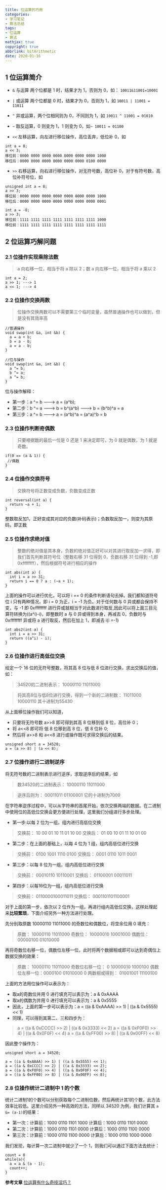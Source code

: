 ```yaml
---
title: 位运算的巧用
categories:
- 学习笔记
- 算法总结
tags:
- 位运算
- 算法
mathjax: true
copyright: true
abbrlink: bitArithmetic
date: 2020-01-16
---
```


## 1 位运算简介
* `&` 与运算 两个位都是 1 时，结果才为 1，否则为 0，如：
`10011&11001=10001`

* `|` 或运算 两个位都是 0 时，结果才为 0，否则为 1，如 `10011 | 11001 = 11011`

* `^` 异或运算，两个位相同则为 0，不同则为 1，如 `10011 ^ 11001 = 01010` 

* `~` 取反运算，0 则变为 1，1 则变为 0，如`~ 10011 = 01100`

* `<<` 左移运算，向左进行移位操作，高位丢弃，低位补 0，如
```
int a = 8;
a << 3;
移位前：0000 0000 0000 0000 0000 0000 0000 1000
移位后：0000 0000 0000 0000 0000 0000 0100 0000
```

* `>>` 右移运算，向右进行移位操作，对无符号数，高位补 0，对于有符号数，高位补符号位，如
```
unsigned int a = 8;
a >> 3;
移位前：0000 0000 0000 0000 0000 0000 0000 1000
移位后：0000 0000 0000 0000 0000 0000 0000 0001

int a = -8;
a >> 3;
移位前：1111 1111 1111 1111 1111 1111 1111 1000
移位前：1111 1111 1111 1111 1111 1111 1111 1111
```

## 2 位运算巧解问题

### 2.1 位操作实现乘除法数 
>a 向右移一位，相当于将 a 除以 2；数 a 向左移一位，相当于将 a 乘以 2
```
int a = 2;
a >> 1; ---> 1
a << 1; ---> 4
```

### 2.2 位操作交换两数
>位操作交换两数可以不需要第三个临时变量，虽然普通操作也可以做到，但是没有其效率高
```
//普通操作
void swap(int &a, int &b) {
  a = a + b;
  b = a - b;
  a = a - b;
}

//位与操作
void swap(int &a, int &b) {
  a ^= b;
  b ^= a;
  a ^= b;
}
```
位与操作解释：
* 第一步：a ^= b ---> a = (a^b); 
* 第二步：b ^= a ---> b = b^(a^b) ---> b = (b^b)^a = a
* 第三步：a ^= b ---> a = (a^b)^a = (a^a)^b = b

### 2.3 位操作判断奇偶数
>只要根据数的最后一位是 0 还是 1 来决定即可，为 0 就是偶数，为 1 就是奇数。
```
if(0 == (a & 1)) {
 //偶数
}
```

### 2.4 位操作交换符号
>交换符号将正数变成负数，负数变成正数
```
int reversal(int a) {
  return ~a + 1;
}
```
整数取反加1，正好变成其对应的负数(补码表示)；负数取反加一，则变为其原码，即正数

### 2.5 位操作求绝对值
>整数的绝对值是其本身，负数的绝对值正好可以对其进行取反加一求得，即我们首先判断其符号位（整数右移 31 位得到 0，负数右移 31 位得到 -1,即 0xffffffff），然后根据符号进行相应的操作
```
int abs(int a) {
  int i = a >> 31;
  return i == 0 ? a : (~a + 1);
}
```
上面的操作可以进行优化，可以将 i == 0 的条件判断语句去掉。我们都知道符号位 i 只有两种情况，即 i = 0 为正，i = -1 为负。对于任何数与 0 异或都会保持不变，与 -1 即 0xffffffff 进行异或就相当于对此数进行取反,因此可以将上面三目元算符转换为((a^i)-i)，即整数时 a 与 0 异或得到本身，再减去 0，负数时与 0xffffffff 异或将 a 进行取反，然后在加上 1，即减去 i(i =-1)
```
int abs2(int a) {
  int i = a >> 31;
  return ((a^i) - i);
}
```

### 2.6 位操作进行高低位交换

给定一个 16 位的无符号整数，将其高 8 位与低 8 位进行交换，求出交换后的值，如：

>34520的二进制表示：
10000110 11011000

>将其高8位与低8位进行交换，得到一个新的二进制数：
11011000 10000110
其十进制为55430

从上面移位操作我们可以知道，
* 只要将无符号数 a>>8 即可得到其高 8 位移到低 8 位，高位补 0；
* 将 a<<8 即可将 低 8 位移到高 8 位，低 8 位补 0;
* 然后将 a>>8 和 a<<8 进行或操作既可求得交换后的结果。

```
unsigned short a = 34520;
a = (a >> 8) | (a << 8);
```

### 2.7 位操作进行二进制逆序
将无符号数的二进制表示进行逆序，求取逆序后的结果，如
>数34520的二进制表示：
10000110 11011000

>逆序后则为：
00011011 01100001
它的十进制为7009

在字符串逆序过程中，可以从字符串的首尾开始，依次交换两端的数据。在二进制中使用位的高低位交换会更方便进行处理，这里我们分组进行多步处理。

* 第一步:以每 2 位为一组，组内进行高低位交换
>交换前： 10 00 01 10 11 01 10 00
交换后： 01 00 10 01 11 10 01 00

* 第二步：在上面的基础上，以每 4 位为 1 组，组内高低位进行交换
>交换前： 0100 1001 1110 0100
交换后： 0001 0110 1011 0001

* 第三步：以每 8 位为一组，组内高低位进行交换
>交换前： 00010110 10110001
交换后： 01100001 00011011

* 第四步：以每16位为一组，组内高低位进行交换
>交换前： 0110000100011011
交换后： 0001101101100001

对于上面的第一步，依次以 2 位作为一组，再进行组内高低位交换，这样处理起来**比较繁琐**，下面介绍另外一种方法进行处理。

先分别取原数 10000110 11011000 的奇数位和偶数位，将空余位用 0 填充：
>原数：  10000110 11011000
奇数位： 10000010 10001000
偶数位： 00000100 01010000

再将奇数位右移一位，偶数位左移一位，此时将两个数据相或即可以达到奇偶位上数据交换的效果：
>原数：  10000110 11011000
奇数位右移一位： 0 10000010 1000100
偶数位左移一位：0000100 01010000 0
两数相或得到： 01001001 11100100

上面的方法用位操作可以表示为：
* 取a的奇数位并用 0 进行填充可以表示为：a & 0xAAAA
* 取a的偶数为并用 0 进行填充可以表示为：a & 0x5555 
* 因此，上面的第一步可以表示为：a = ((a & 0xAAAA) >> 1) | ((a & 0x5555) << 1)
* 同理，可以得到其第二、三和四步为：
>a = ((a & 0xCCCC) >> 2) | ((a & 0x3333) << 2)
>a = ((a & 0xF0F0) >> 4) | ((a & 0x0F0F) << 4)
>a = ((a & 0xFF00) >> 8) | ((a & 0x00FF) << 8)

因此整个操作为：
```
unsigned short a = 34520;

a = ((a & 0xAAAA) >> 1) | ((a & 0x5555) << 1);
a = ((a & 0xCCCC) >> 2) | ((a & 0x3333) << 2);
a = ((a & 0xF0F0) >> 4) | ((a & 0x0F0F) << 4);
a = ((a & 0xFF00) >> 8) | ((a & 0x00FF) << 8);
```

### 2.8 位操作统计二进制中 1 的个数
统计二进制1的个数可以分别获取每个二进制位数，然后再统计其1的个数，此方法效率比较低。这里介绍另外一种高效的方法，同样以 34520 为例，我们计算其 `a &= (a-1)`的结果：
* 第一次：计算前：1000 0110 1101 1000 计算后：1000 0110 1101 0000
* 第二次：计算前：1000 0110 1101 0000 计算后：1000 0110 1100 0000
* 第三次：计算前：1000 0110 1100 0000 计算后：1000 0110 1000 0000 

我们发现，每计算一次二进制中就少了一个 1，则我们可以通过下面方法去统计：
```
count = 0  
while(a){  
  a = a & (a - 1);  
  count++;  
}
```


**参考文章**
[位运算有什么奇技淫巧？](https://www.zhihu.com/question/38206659)